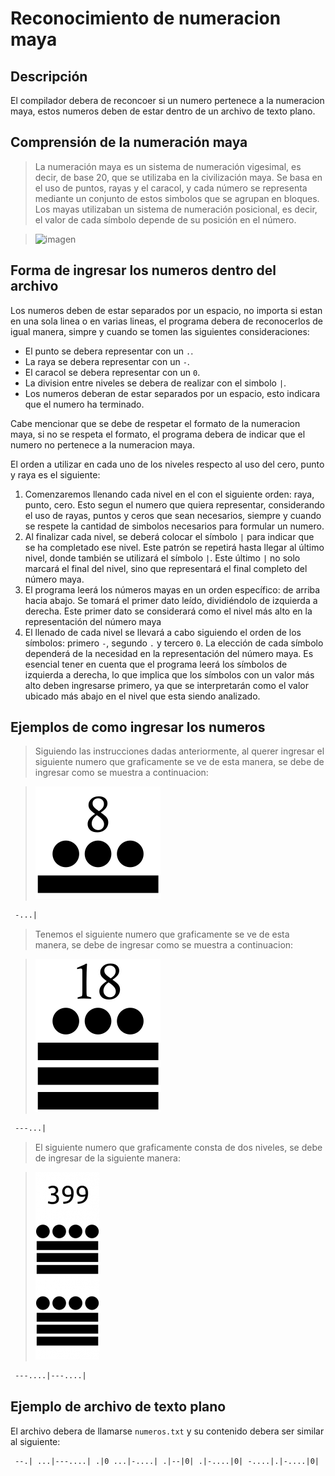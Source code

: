 # Reconocimiento de numeracion maya

## Descripción
El compilador debera de reconcoer si un numero pertenece a la numeracion maya, estos numeros deben de estar dentro de un archivo de texto plano.

## Comprensión de la numeración maya

> La numeración maya es un sistema de numeración vigesimal, es decir, de base 20, que se utilizaba en la civilización maya. Se basa en el uso de puntos, rayas y el caracol, y cada número se representa mediante un conjunto de estos simbolos que se agrupan en bloques. Los mayas utilizaban un sistema de numeración posicional, es decir, el valor de cada símbolo depende de su posición en el número.

>![imagen](https://nemdigitalstorage.blob.core.windows.net/nem-main/images/2023/05/27/259f2209-0cf5-464a-a0ea-237efdb23cbe.png)

## Forma de ingresar los numeros dentro del archivo

Los numeros deben de estar separados por un espacio, no importa si estan en una sola linea o en varias lineas, el programa debera de reconocerlos de igual manera, simpre y cuando se tomen las siguientes consideraciones:

- El punto se debera representar con un `.`.
- La raya se debera representar con un `-`.
- El caracol se debera representar con un `0`.
- La division entre niveles se debera de realizar con el simbolo `|`.
- Los numeros deberan de estar separados por un espacio, esto indicara que el numero ha terminado.

Cabe mencionar que se debe de respetar el formato de la numeracion maya, si no se respeta el formato, el programa debera de indicar que el numero no pertenece a la numeracion maya.

El orden a utilizar en cada uno de los niveles respecto al uso del cero, punto y raya es el siguiente:

1. Comenzaremos llenando cada nivel en el con el siguiente orden: raya, punto, cero. Esto segun el numero que quiera representar, considerando el uso de rayas, puntos y ceros que sean necesarios, siempre y cuando se respete la cantidad de simbolos necesarios para formular un numero.
2. Al finalizar cada nivel, se deberá colocar el símbolo `|` para indicar que se ha completado ese nivel. Este patrón se repetirá hasta llegar al último nivel, donde también se utilizará el símbolo `|`. Este último `|` no solo marcará el final del nivel, sino que representará el final completo del número maya.
3. El programa leerá los números mayas en un orden específico: de arriba hacia abajo. Se tomará el primer dato leído, dividiéndolo de izquierda a derecha. Este primer dato se considerará como el nivel más alto en la representación del número maya
4. El llenado de cada nivel se llevará a cabo siguiendo el orden de los símbolos: primero `-`, segundo `.` y tercero `0`. La elección de cada símbolo dependerá de la necesidad en la representación del número maya. Es esencial tener en cuenta que el programa leerá los símbolos de izquierda a derecha, lo que implica que los símbolos con un valor más alto deben ingresarse primero, ya que se interpretarán como el valor ubicado más abajo en el nivel que esta siendo analizado.

## Ejemplos de como ingresar los numeros

>Siguiendo las instrucciones dadas anteriormente, al querer ingresar el siguiente numero que graficamente se ve de esta manera, se debe de ingresar como se muestra a continuacion:

>![imagen](https://raw.githubusercontent.com/JAlexanderSS/Compiladores-NumeracionMaya/main/img/ocho.png)
```txt
 -...|
```

>Tenemos el siguiente numero que graficamente se ve de esta manera, se debe de ingresar como se muestra a continuacion:

>![imagen](https://raw.githubusercontent.com/JAlexanderSS/Compiladores-NumeracionMaya/main/img/18.png)
```txt
 ---...|
```
>El siguiente numero que graficamente consta de dos niveles, se debe de ingresar de la siguiente manera:

>![imagen](https://raw.githubusercontent.com/JAlexanderSS/Compiladores-NumeracionMaya/main/img/399_maya-102x300.png)
```txt
 ---....|---....|
```
## Ejemplo de archivo de texto plano
El archivo debera de llamarse `numeros.txt` y su contenido debera ser similar al siguiente:
```txt
 --.| ...|---....| .|0 ...|-....| .|--|0| .|-....|0| -....|.|-....|0| 
```
